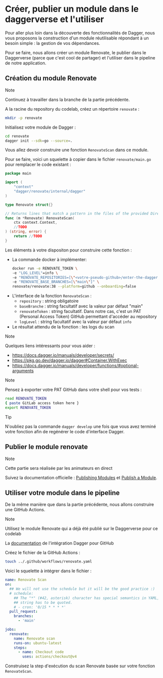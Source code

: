 # Créer, publier un module dans le daggerverse et l'utiliser

Pour aller plus loin dans la découverte des fonctionnalités de Dagger, nous vous proposons la construction d'un module réutilisable répondant à un besoin simple : la gestion de vos dépendances.

Pour se faire, nous allons créer un module Renovate, le publier dans le Daggerverse (parce que c'est cool de partager) et l'utiliser dans le pipeline de notre application.

## Création du module Renovate

> [!NOTE]
> Continuez à travailler dans la branche de la partie précédente.

A la racine du repository du codelab, créez un répertoire `renovate` :
```bash
mkdir -p renovate
```

Initialisez votre module de Dagger :
```bash
cd renovate
dagger init --sdk=go --source=.
```

Vous allez devoir construire une fonction `RenovateScan` dans ce module.

Pour se faire, voici un squelette à copier dans le fichier `renovate/main.go` pour remplacer le code existant :

```go
package main

import (
	"context"
	"dagger/renovate/internal/dagger"
)

type Renovate struct{}

// Returns lines that match a pattern in the files of the provided Directory
func (m *Renovate) RenovateScan(
	ctx context.Context,
	//TODO
) (string, error) {
	return //TODO
}
```

Les éléments à votre dispositon pour construire cette fonction :

- La commande docker à implémenter:
    ```bash
    docker run -e RENOVATE_TOKEN \
    -e "LOG_LEVEL"=info \
    -e "RENOVATE_REPOSITORIES=[\"<votre-pseudo-github>/enter-the-daggerverse\"]" \
    -e "RENOVATE_BASE_BRANCHES=[\"main\"]" \
    renovate/renovate:38 --platform=github --onboarding=false
    ```
- L'interface de la fonction `RenovateScan` :
  - `repository` : string obligatoire
  - `baseBranche` : string facultatif avec la valeur par défaut "main"
  - `renovateToken` : string facultatif. Dans notre cas, c'est un PAT (Personal Access Token) GitHub permettant d'accéder au repository
  - `logLevel` : string facultatif avec la valeur par défaut `info`
- Le résultat attendu de la fonction : les logs du scan

> [!NOTE]
> Quelques liens intéressants pour vous aider :
> - https://docs.dagger.io/manuals/developer/secrets/
> - https://pkg.go.dev/dagger.io/dagger#Container.WithExec
> - https://docs.dagger.io/manuals/developer/functions/#optional-arguments

> [!NOTE]
> Pensez à exporter votre PAT GitHub dans votre shell pour vos tests :
> ```bash
> read RENOVATE_TOKEN
> { paste GitLab access token here }
> export RENOVATE_TOKEN
> ```

> [!TIP]
> N'oubliez pas la commande `dagger develop` une fois que vous avez terminé votre fonction afin de regénérer le code d'interface Dagger.

## Publier le module renovate

> [!NOTE]
> Cette partie sera réalisée par les animateurs en direct

Suivez la documentation officielle : [Publishing Modules](https://docs.dagger.io/manuals/developer/publish-modules) et [Publish a Module](https://daggerverse.dev/publish).

## Utiliser votre module dans le pipeline

De la même manière que dans la partie précédente, nous allons construire une GitHub Actions.

> [!NOTE]
> Utilisez le module Renovate qui a déjà été publié sur le Daggerverse pour ce codelab
> 
> La [documentation](https://docs.dagger.io/integrations/github) de l'intégration Dagger pour GitHub

Créez le fichier de la GitHub Actions :
```bash
touch ../.github/workflows/renovate.yaml
```

Voici le squelette à intégrer dans le fichier :

```yaml
name: Renovate Scan
on:
  ## We will not use the schedule but it will be the good practice :)
  # schedule:
    ## The "*" (#42, asterisk) character has special semantics in YAML, so this
    ## string has to be quoted.
    # - cron: '0/15 * * * *'
  pull_request:
    branches:
      - 'main'

jobs:
  renovate:
    name: Renovate scan
    runs-on: ubuntu-latest
    steps:
      - name: Checkout code
        uses: actions/checkout@v4
```

Construisez la step d'exécution du scan Renovate basée sur votre fonction `RenovateScan`.
